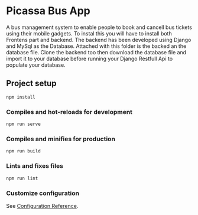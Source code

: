 # Picassa Bus App
A bus management system to enable people to book and cancell bus tickets using their mobile gadgets. To instal this you will have to install both Frontens part and backend. The backend has been developed using Django and MySql as the Database. Attached with this folder is the backed an the database file. Clone the backend too then download the database file and import it to your database before running your Django Restfull Api to populate your database.
## Project setup
```
npm install
```

### Compiles and hot-reloads for development
```
npm run serve
```

### Compiles and minifies for production
```
npm run build
```

### Lints and fixes files
```
npm run lint
```

### Customize configuration
See [Configuration Reference](https://cli.vuejs.org/config/).
